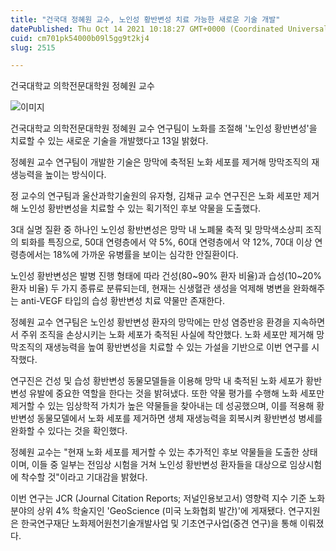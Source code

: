 ```yaml
---
title: "건국대 정혜원 교수, 노인성 황반변성 치료 가능한 새로운 기술 개발"
datePublished: Thu Oct 14 2021 10:18:27 GMT+0000 (Coordinated Universal Time)
cuid: cm701pk54000b09l5gg9t2kj4
slug: 2515

---
```



건국대학교 의학전문대학원 정혜원 교수

![이미지](https://cdn.hashnode.com/res/hashnode/image/upload/v1739251957085/fd711511-e33a-49ff-946b-dcabb2ecda17.jpeg)

건국대학교 의학전문대학원 정혜원 교수 연구팀이 노화를 조절해 '노인성 황반변성'을 치료할 수 있는 새로운 기술을 개발했다고 13일 밝혔다.

정혜원 교수 연구팀이 개발한 기술은 망막에 축적된 노화 세포를 제거해 망막조직의 재생능력을 높이는 방식이다.

정 교수의 연구팀과 울산과학기술원의 유자형, 김채규 교수 연구진은 노화 세포만 제거해 노인성 황반변성을 치료할 수 있는 획기적인 후보 약물을 도출했다.

3대 실명 질환 중 하나인 노인성 황반변성은 망막 내 노폐물 축적 및 망막색소상피 조직의 퇴화를 특징으로, 50대 연령층에서 약 5%, 60대 연령층에서 약 12%, 70대 이상 연령층에서는 18%에 가까운 유병률을 보이는 심각한 안질환이다.

노인성 황반변성은 발병 진행 형태에 따라 건성(80~90% 환자 비율)과 습성(10~20% 환자 비율) 두 가지 종류로 분류되는데, 현재는 신생혈관 생성을 억제해 병변을 완화해주는 anti-VEGF 타입의 습성 황반변성 치료 약물만 존재한다.

정혜원 교수 연구팀은 노인성 황반변성 환자의 망막에는 만성 염증반응 환경을 지속하면서 주위 조직을 손상시키는 노화 세포가 축적된 사실에 착안했다. 노화 세포만 제거해 망막조직의 재생능력을 높여 황반변성을 치료할 수 있는 가설을 기반으로 이번 연구를 시작했다.

연구진은 건성 및 습성 황반변성 동물모델들을 이용해 망막 내 축적된 노화 세포가 황반변성 유발에 중요한 역할을 한다는 것을 밝혀냈다. 또한 약물 평가를 수행해 노화 세포만 제거할 수 있는 임상학적 가치가 높은 약물들을 찾아내는 데 성공했으며, 이를 적용해 황반변성 동물모델에서 노화 세포를 제거하면 생체 재생능력을 회복시켜 황반변성 병세를 완화할 수 있다는 것을 확인했다.

정혜원 교수는 "현재 노화 세포를 제거할 수 있는 추가적인 후보 약물들을 도출한 상태이며, 이들 중 일부는 전임상 시험을 거쳐 노인성 황반변성 환자들을 대상으로 임상시험에 착수할 것"이라고 기대감을 밝혔다.

이번 연구는 JCR (Journal Citation Reports; 저널인용보고서) 영향력 지수 기준 노화 분야의 상위 4% 학술지인 'GeoScience (미국 노화협회 발간)'에 게재됐다. 연구지원은 한국연구재단 노화제어원천기술개발사업 및 기초연구사업(중견 연구)을 통해 이뤄졌다.